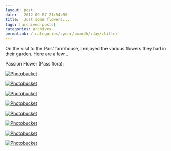 ```yaml
---
layout: post
date:	2012-09-07 21:54:00
title:  Just some flowers...
tags: [archived-posts]
categories: archives
permalink: /:categories/:year/:month/:day/:title/
---
```

On the visit to the Pais' farmhouse, I enjoyed the various flowers they had in their garden. Here are a few...

Passion Flower (Passiflora):

<a href="http://s1264.photobucket.com/albums/jj483/mnypx/?action=view&amp;current=IMG_7690.jpg" target="_blank"><img src="http://i1264.photobucket.com/albums/jj483/mnypx/IMG_7690.jpg" border="0" alt="Photobucket"></a>

<lj-cut text="more flowers">


<a href="http://s1264.photobucket.com/albums/jj483/mnypx/?action=view&amp;current=IMG_7685.jpg" target="_blank"><img src="http://i1264.photobucket.com/albums/jj483/mnypx/IMG_7685.jpg" border="0" alt="Photobucket"></a>


<a href="http://s1264.photobucket.com/albums/jj483/mnypx/?action=view&amp;current=IMG_7696.jpg" target="_blank"><img src="http://i1264.photobucket.com/albums/jj483/mnypx/IMG_7696.jpg" border="0" alt="Photobucket"></a>

<a href="http://s1264.photobucket.com/albums/jj483/mnypx/?action=view&amp;current=IMG_7686.jpg" target="_blank"><img src="http://i1264.photobucket.com/albums/jj483/mnypx/IMG_7686.jpg" border="0" alt="Photobucket"></a>


<a href="http://s1264.photobucket.com/albums/jj483/mnypx/?action=view&amp;current=IMG_7653.jpg" target="_blank"><img src="http://i1264.photobucket.com/albums/jj483/mnypx/IMG_7653.jpg" border="0" alt="Photobucket"></a>


<a href="http://s1264.photobucket.com/albums/jj483/mnypx/?action=view&amp;current=IMG_7643.jpg" target="_blank"><img src="http://i1264.photobucket.com/albums/jj483/mnypx/IMG_7643.jpg" border="0" alt="Photobucket"></a>


<a href="http://s1264.photobucket.com/albums/jj483/mnypx/?action=view&amp;current=IMG_7619.jpg" target="_blank"><img src="http://i1264.photobucket.com/albums/jj483/mnypx/IMG_7619.jpg" border="0" alt="Photobucket"></a>


</lj-cut>

<a href="http://s1264.photobucket.com/albums/jj483/mnypx/?action=view&amp;current=IMG_7710.jpg" target="_blank"><img src="http://i1264.photobucket.com/albums/jj483/mnypx/IMG_7710.jpg" border="0" alt="Photobucket"></a>
